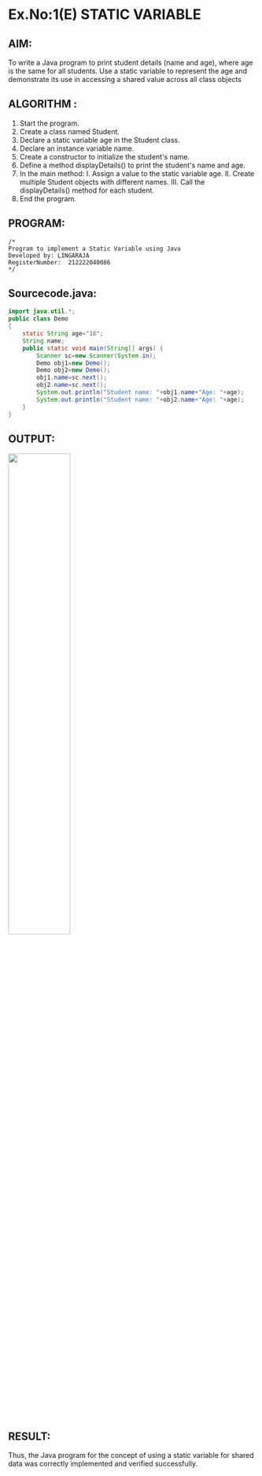 # Ex.No:1(E)  STATIC VARIABLE

## AIM:
To write a Java program to print student details (name and age), where age is the same for all students. Use a static variable to represent the age and demonstrate its use in accessing a shared value across all class objects

## ALGORITHM :
1.	Start the program.
2.	Create a class named Student.
3.	Declare a static variable age in the Student class.
4.	Declare an instance variable name.
5.	Create a constructor to initialize the student's name.
6.	Define a method displayDetails() to print the student's name and age.
7.	In the main method:
I.	Assign a value to the static variable age.
II.	Create multiple Student objects with different names.
III.	Call the displayDetails() method for each student.
8.	End the program.



## PROGRAM:
 ```
/*
Program to implement a Static Variable using Java
Developed by: LINGARAJA
RegisterNumber:  212222040086
*/
```

## Sourcecode.java:

```java
import java.util.*;
public class Demo
{
    static String age="18";
    String name;
   	public static void main(String[] args) {
      	Scanner sc=new Scanner(System.in);
      	Demo obj1=new Demo();
      	Demo obj2=new Demo();
      	obj1.name=sc.next();
      	obj2.name=sc.next();
      	System.out.println("Student name: "+obj1.name+"Age: "+age);
      	System.out.println("Student name: "+obj2.name+"Age: "+age);
    }
}
```

## OUTPUT:

<img src="https://github.com/user-attachments/assets/c207ea33-4244-483b-af53-1acdcede1627" width = "50%">


## RESULT:
Thus, the Java program for the concept of using a static variable for shared data was correctly implemented and verified successfully. 

